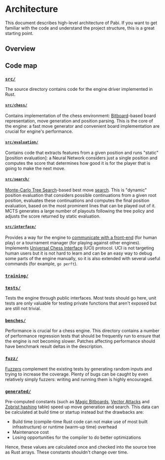 # Architecture

This document describes high-level architecture of Pabi. If you want to get
familiar with the code and understand the project structure, this is a great
starting point.

## Overview

## Code map

### [`src/`](/src/)

The source directory contains code for the engine driver implemented in Rust.

#### [`src/chess/`](/src/chess/)

Contains implementation of the chess environment: [Bitboard]-based board
representation, move generation and position parsing. This is the core of the
engine: a fast move generator and convenient board implementation are crucial
for engine's performance.

#### [`src/evaluation/`](/src/evaluation/)

Contains code that extracts features from a given position and runs "static"
[position evaluation]: a Neural Network considers just a single position and
computes the score that determines how good it is for the player that is going
to make the next move.

#### [`src/search/`](/src/search/)

[Monte-Carlo Tree Search]-based best move [search]. This is "dynamic" position
evaluation that considers possible continuations from a given root position,
evaluates these continuations and computes the final position evaluation, based
on the most prominent lines that can be played out of it. MCTS generates a large
number of playouts following the tree policy and adjusts the score returned by
static evaluation.

#### [`src/interface/`](/src/interface/)

Provides a way for the engine to [communicate with a front-end] (for human play)
or a tournament manager (for playing against other engines). Implements
[Universal Chess Interface] (UCI) protocol. UCI is not targeting human users but
it is not hard to learn and can be an easy way to debug some parts of the engine
manually, so it is also extended with several useful commands (for example, `go
perft`).

### [`training/`](/training/)

### [`tests/`](/tests/)

Tests the engine through public interfaces. Most tests should go here, unit
tests are only valuable for testing private functions that aren't exposed but
are still not trivial.

### [`benches/`](/benches/)

Performance is crucial for a chess engine. This directory contains a number of
performance regression tests that should be frequently run to ensure that the
engine is not becoming slower. Patches affecting performance should have
benchmark result deltas in the description.

### [`fuzz/`](/fuzz/)

[Fuzzers] complement the existing tests by generating random inputs and trying
to increase the coverage. Plenty of bugs can be caught by even relatively simply
fuzzers: writing and running them is highly encouraged.

### [`generated/`](/generated/)

Pre-computed constants (such as [Magic Bitboards], [Vector Attacks] and [Zobrist
hashing] table) speed up move generation and search. This data can be calculated
at build time or startup instead but the drawbacks are:

- Build time (compile-time Rust code can not make use of most built
  infrastructure) or runtime (warm-up time) overhead
- Maintenance cost
- Losing opportunities for the compiler to do better optimizations

Hence, these values are calculated once and checked into the source tree as Rust
arrays. These constants shouldn't change over time.

[Bitboard]: https://www.chessprogramming.org/Bitboards
[Monte-Carlo Tree Search]: https://www.chessprogramming.org/Monte-Carlo_Tree_Search
[search]: https://www.chessprogramming.org/Search
[evaluation]: https://www.chessprogramming.org/Evaluation
[Fuzzers]: https://en.wikipedia.org/wiki/Fuzzing
[communicate with a front-end]: https://www.chessprogramming.org/User_Interface
[Universal Chess Interface]: http://wbec-ridderkerk.nl/html/UCIProtocol.html
[Magic Bitboards]: https://www.chessprogramming.org/Magic_Bitboards
[vector attacks]: https://www.chessprogramming.org/Vector_Attacks
[Zobrist hashing]: https://www.chessprogramming.org/Zobrist_Hashing
